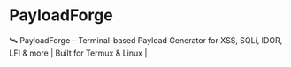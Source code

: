 # PayloadForge
🛰️ PayloadForge – Terminal-based Payload Generator for XSS, SQLi, IDOR, LFI &amp; more | Built for Termux &amp; Linux |
